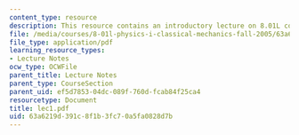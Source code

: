 ```yaml
---
content_type: resource
description: This resource contains an introductory lecture on 8.01L course.
file: /media/courses/8-01l-physics-i-classical-mechanics-fall-2005/63a6219d391c8f1b3fc70a5fa0828d7b_lec1.pdf
file_type: application/pdf
learning_resource_types:
- Lecture Notes
ocw_type: OCWFile
parent_title: Lecture Notes
parent_type: CourseSection
parent_uid: ef5d7853-04dc-089f-760d-fcab84f25ca4
resourcetype: Document
title: lec1.pdf
uid: 63a6219d-391c-8f1b-3fc7-0a5fa0828d7b
---
```

